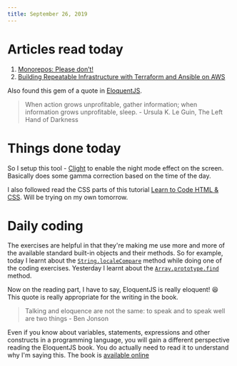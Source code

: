 ```yaml
---
title: September 26, 2019
---
```


# Articles read today

1. [Monorepos: Please don’t!](https://medium.com/@mattklein123/monorepos-please-dont-e9a279be011b)
2. [Building Repeatable Infrastructure with Terraform and Ansible on AWS](https://medium.com/faun/building-repeatable-infrastructure-with-terraform-and-ansible-on-aws-3f082cd398ad)

Also found this gem of a quote in [EloquentJS](https://eloquentjavascript.net/).

> When action grows unprofitable, gather information; when information grows unprofitable, sleep. - Ursula K. Le Guin, The Left Hand of Darkness

# Things done today

So I setup this tool - [Clight](https://github.com/FedeDP/Clight) to enable the
night mode effect on the screen. Basically does some gamma correction based on
the time of the day.

I also followed read the CSS parts of this tutorial [Learn to Code HTML
& CSS](https://learn.shayhowe.com/html-css/getting-to-know-css/). Will be
trying on my own tomorrow.

# Daily coding

The exercises are helpful in that they're making me use more and more of the
available standard built-in objects and their methods. So for example, today
I learnt about the [`String.localeCompare`](https://developer.mozilla.org/en-US/docs/Web/JavaScript/Reference/Global_Objects/String/localeCompare)
method while doing one of the coding exercises. Yesterday I learnt about the
[`Array.prototype.find`](https://developer.mozilla.org/en-US/docs/Web/JavaScript/Reference/Global_Objects/Array/find) method.

Now on the reading part, I have to say, EloquentJS is really eloquent! :laughing:
This quote is really appropriate for the writing in the book.

> Talking and eloquence are not the same: to speak and to speak well are two things - Ben Jonson

Even if you know about variables, statements, expressions and other constructs
in a programming language, you will gain a different perspective reading the
EloquentJS book. You do actually need to read it to understand why I'm saying
this. The book is [available online](https://eloquentjavascript.net/)
